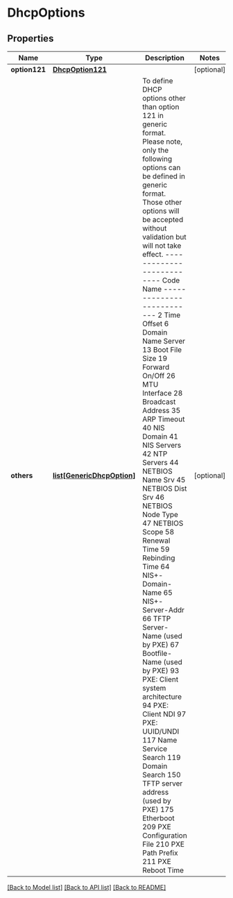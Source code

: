 # DhcpOptions

## Properties
Name | Type | Description | Notes
------------ | ------------- | ------------- | -------------
**option121** | [**DhcpOption121**](DhcpOption121.md) |  | [optional] 
**others** | [**list[GenericDhcpOption]**](GenericDhcpOption.md) | To define DHCP options other than option 121 in generic format. Please note, only the following options can be defined in generic format. Those other options will be accepted without validation but will not take effect. --------------------------   Code    Name --------------------------     2   Time Offset     6   Domain Name Server     13  Boot File Size     19  Forward On/Off     26  MTU Interface     28  Broadcast Address     35  ARP Timeout     40  NIS Domain     41  NIS Servers     42  NTP Servers     44  NETBIOS Name Srv     45  NETBIOS Dist Srv     46  NETBIOS Node Type     47  NETBIOS Scope     58  Renewal Time     59  Rebinding Time     64  NIS+-Domain-Name     65  NIS+-Server-Addr     66  TFTP Server-Name (used by PXE)     67  Bootfile-Name (used by PXE)     93  PXE: Client system architecture     94  PXE: Client NDI     97  PXE: UUID/UNDI     117 Name Service Search     119 Domain Search     150 TFTP server address (used by PXE)     175 Etherboot     209 PXE Configuration File     210 PXE Path Prefix     211 PXE Reboot Time  | [optional] 

[[Back to Model list]](../README.md#documentation-for-models) [[Back to API list]](../README.md#documentation-for-api-endpoints) [[Back to README]](../README.md)

